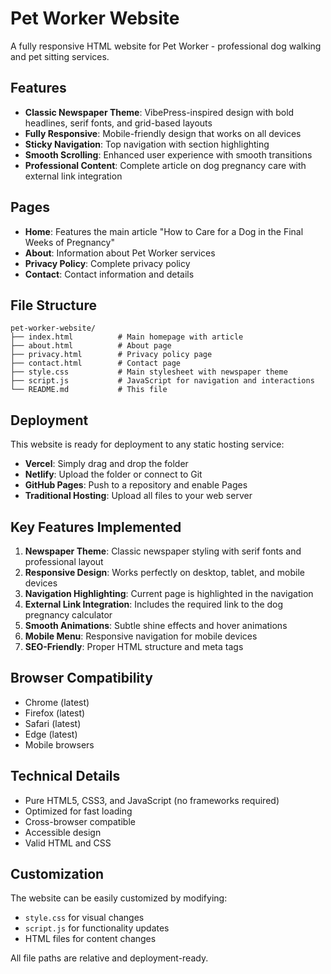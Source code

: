 # Pet Worker Website

A fully responsive HTML website for Pet Worker - professional dog walking and pet sitting services.

## Features

- **Classic Newspaper Theme**: VibePress-inspired design with bold headlines, serif fonts, and grid-based layouts
- **Fully Responsive**: Mobile-friendly design that works on all devices
- **Sticky Navigation**: Top navigation with section highlighting
- **Smooth Scrolling**: Enhanced user experience with smooth transitions
- **Professional Content**: Complete article on dog pregnancy care with external link integration

## Pages

- **Home**: Features the main article "How to Care for a Dog in the Final Weeks of Pregnancy"
- **About**: Information about Pet Worker services
- **Privacy Policy**: Complete privacy policy
- **Contact**: Contact information and details

## File Structure

```
pet-worker-website/
├── index.html          # Main homepage with article
├── about.html          # About page
├── privacy.html        # Privacy policy page
├── contact.html        # Contact page
├── style.css           # Main stylesheet with newspaper theme
├── script.js           # JavaScript for navigation and interactions
└── README.md           # This file
```

## Deployment

This website is ready for deployment to any static hosting service:

- **Vercel**: Simply drag and drop the folder
- **Netlify**: Upload the folder or connect to Git
- **GitHub Pages**: Push to a repository and enable Pages
- **Traditional Hosting**: Upload all files to your web server

## Key Features Implemented

1. **Newspaper Theme**: Classic newspaper styling with serif fonts and professional layout
2. **Responsive Design**: Works perfectly on desktop, tablet, and mobile devices
3. **Navigation Highlighting**: Current page is highlighted in the navigation
4. **External Link Integration**: Includes the required link to the dog pregnancy calculator
5. **Smooth Animations**: Subtle shine effects and hover animations
6. **Mobile Menu**: Responsive navigation for mobile devices
7. **SEO-Friendly**: Proper HTML structure and meta tags

## Browser Compatibility

- Chrome (latest)
- Firefox (latest)
- Safari (latest)
- Edge (latest)
- Mobile browsers

## Technical Details

- Pure HTML5, CSS3, and JavaScript (no frameworks required)
- Optimized for fast loading
- Cross-browser compatible
- Accessible design
- Valid HTML and CSS

## Customization

The website can be easily customized by modifying:
- `style.css` for visual changes
- `script.js` for functionality updates
- HTML files for content changes

All file paths are relative and deployment-ready.

